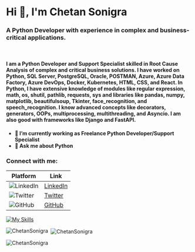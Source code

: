 <h1 >Hi 👋, I'm Chetan Sonigra</h1>
<h3>A Python Developer with experience in complex and business-critical applications.</h3>
<br>
<h4 >I am a Python Developer and Support Specialist skilled in Root Cause Analysis of complex and critical business solutions. I have worked on Python, SQL Server, PostgreSQL, Oracle, POSTMAN, Azure, Azure Data Factory, Azure DevOps, Docker, Kubernetes, HTML, CSS, and React. In Python, I have extensive knowledge of modules like regular expression, math, os, shutil, pathlib, requests, sys and libraries like pandas, numpy, matplotlib, beautifulsoup, Tkinter, face_recognition, and speech_recognition. I know advanced concepts like decorators, generators, OOPs, multiprocessing, multithreading, and Asyncio. I am also good with frameworks like Django and FastAPI.<h4>


- 🔭 I’m currently working as **Freelance Python Developer/Support Specialist**
- 💬 Ask me about **Python**

<h3 align="left">Connect with me:</h3>
<p align="left">

| Platform | Link |
|----------|------|
| ![LinkedIn](https://img.icons8.com/color/48/000000/linkedin.png) | [LinkedIn](https://www.linkedin.com/in/chetansonigra/) |
| ![Twitter](https://img.icons8.com/color/48/000000/twitter.png) | [Twitter](https://x.com/chetan_sonigra) |
| ![GitHub](https://img.icons8.com/color/48/000000/github.png) | [GitHub](https://github.com/chetansonigra) 
</p>


[![My Skills](https://skillicons.dev/icons?i=py,azure,vscode,git,fastapi,kubernetes,django,docker,bash&perline=12)](https://skillicons.dev)



<p><img align="left" src="https://github-readme-stats.vercel.app/api/top-langs?username=ChetanSonigra&show_icons=true&locale=en&layout=compact" alt="ChetanSonigra" /></p>

<p>&nbsp;<img align="center" src="https://github-readme-stats.vercel.app/api?username=ChetanSonigra&show_icons=true&locale=en" alt="ChetanSonigra" /></p>

<p><img align="center" src="https://github-readme-streak-stats.herokuapp.com/?user=ChetanSonigra&" alt="ChetanSonigra" /></p>
